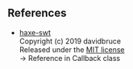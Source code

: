 ## References

- [haxe-swt](https://github.com/davidbruce/haxe-swt)  
Copyright (c) 2019 davidbruce  
Released under the [MIT license](https://opensource.org/licenses/MIT)  
-> Reference in Callback class
